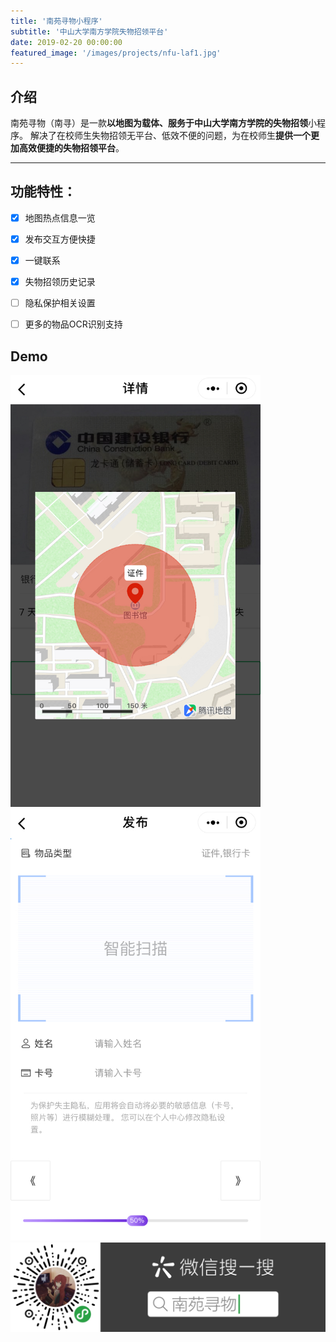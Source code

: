 ```yaml
---
title: '南苑寻物小程序'
subtitle: '中山大学南方学院失物招领平台'
date: 2019-02-20 00:00:00
featured_image: '/images/projects/nfu-laf1.jpg'
---
```


## 介绍

南苑寻物（南寻）是一款**以地图为载体、服务于中山大学南方学院的失物招领**小程序。
解决了在校师生失物招领无平台、低效不便的问题，为在校师生**提供一个更加高效便捷的失物招领平台**。

----

## 功能特性：
- [x] 地图热点信息一览
- [x] 发布交互方便快捷
- [x] 一键联系
- [x] 失物招领历史记录
- [ ] 隐私保护相关设置
- [ ] 更多的物品OCR识别支持


## Demo

<img src="/images/projects/nfu-laf2.jpg" width="400px">

<img src="/images/projects/nfu-laf3.jpg" width="400px">

<img src="/images/projects/QRcode-nfu-laf.jpg" width="600px">